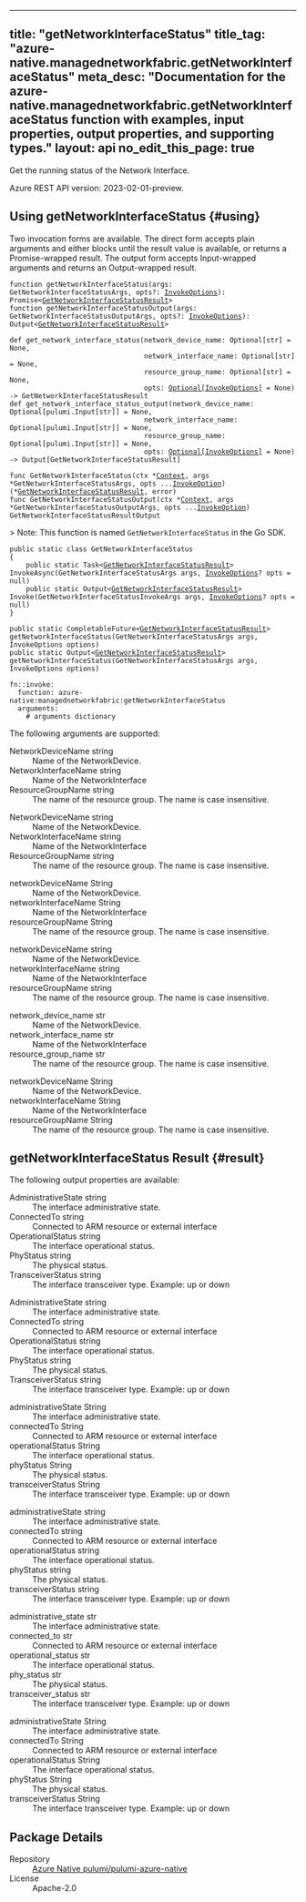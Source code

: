 
---
title: "getNetworkInterfaceStatus"
title_tag: "azure-native.managednetworkfabric.getNetworkInterfaceStatus"
meta_desc: "Documentation for the azure-native.managednetworkfabric.getNetworkInterfaceStatus function with examples, input properties, output properties, and supporting types."
layout: api
no_edit_this_page: true
---



<!-- WARNING: this file was generated by Pulumi Docs Generator. -->
<!-- Do not edit by hand unless you're certain you know what you are doing! -->

Get the running status of the Network Interface.

Azure REST API version: 2023-02-01-preview.




## Using getNetworkInterfaceStatus {#using}

Two invocation forms are available. The direct form accepts plain
arguments and either blocks until the result value is available, or
returns a Promise-wrapped result. The output form accepts
Input-wrapped arguments and returns an Output-wrapped result.

<div>
<pulumi-chooser type="language" options="csharp,go,typescript,python,yaml,java"></pulumi-chooser>
</div>


<div>
<pulumi-choosable type="language" values="javascript,typescript">
<div class="highlight"
><pre class="chroma"><code class="language-typescript" data-lang="typescript"
><span class="k">function </span>getNetworkInterfaceStatus<span class="p">(</span><span class="nx">args</span><span class="p">:</span> <span class="nx">GetNetworkInterfaceStatusArgs</span><span class="p">,</span> <span class="nx">opts</span><span class="p">?:</span> <span class="nx"><a href="/docs/reference/pkg/nodejs/pulumi/pulumi/#InvokeOptions">InvokeOptions</a></span><span class="p">): Promise&lt;<span class="nx"><a href="#result">GetNetworkInterfaceStatusResult</a></span>></span
><span class="k">
function </span>getNetworkInterfaceStatusOutput<span class="p">(</span><span class="nx">args</span><span class="p">:</span> <span class="nx">GetNetworkInterfaceStatusOutputArgs</span><span class="p">,</span> <span class="nx">opts</span><span class="p">?:</span> <span class="nx"><a href="/docs/reference/pkg/nodejs/pulumi/pulumi/#InvokeOptions">InvokeOptions</a></span><span class="p">): Output&lt;<span class="nx"><a href="#result">GetNetworkInterfaceStatusResult</a></span>></span
></code></pre></div>
</pulumi-choosable>
</div>


<div>
<pulumi-choosable type="language" values="python">
<div class="highlight"><pre class="chroma"><code class="language-python" data-lang="python"
><span class="k">def </span>get_network_interface_status<span class="p">(</span><span class="nx">network_device_name</span><span class="p">:</span> <span class="nx">Optional[str]</span> = None<span class="p">,</span>
                                 <span class="nx">network_interface_name</span><span class="p">:</span> <span class="nx">Optional[str]</span> = None<span class="p">,</span>
                                 <span class="nx">resource_group_name</span><span class="p">:</span> <span class="nx">Optional[str]</span> = None<span class="p">,</span>
                                 <span class="nx">opts</span><span class="p">:</span> <span class="nx"><a href="/docs/reference/pkg/python/pulumi/#pulumi.InvokeOptions">Optional[InvokeOptions]</a></span> = None<span class="p">) -&gt;</span> <span>GetNetworkInterfaceStatusResult</span
><span class="k">
def </span>get_network_interface_status_output<span class="p">(</span><span class="nx">network_device_name</span><span class="p">:</span> <span class="nx">Optional[pulumi.Input[str]]</span> = None<span class="p">,</span>
                                 <span class="nx">network_interface_name</span><span class="p">:</span> <span class="nx">Optional[pulumi.Input[str]]</span> = None<span class="p">,</span>
                                 <span class="nx">resource_group_name</span><span class="p">:</span> <span class="nx">Optional[pulumi.Input[str]]</span> = None<span class="p">,</span>
                                 <span class="nx">opts</span><span class="p">:</span> <span class="nx"><a href="/docs/reference/pkg/python/pulumi/#pulumi.InvokeOptions">Optional[InvokeOptions]</a></span> = None<span class="p">) -&gt;</span> <span>Output[GetNetworkInterfaceStatusResult]</span
></code></pre></div>
</pulumi-choosable>
</div>


<div>
<pulumi-choosable type="language" values="go">
<div class="highlight"><pre class="chroma"><code class="language-go" data-lang="go"
><span class="k">func </span>GetNetworkInterfaceStatus<span class="p">(</span><span class="nx">ctx</span><span class="p"> *</span><span class="nx"><a href="https://pkg.go.dev/github.com/pulumi/pulumi/sdk/v3/go/pulumi?tab=doc#Context">Context</a></span><span class="p">,</span> <span class="nx">args</span><span class="p"> *</span><span class="nx">GetNetworkInterfaceStatusArgs</span><span class="p">,</span> <span class="nx">opts</span><span class="p"> ...</span><span class="nx"><a href="https://pkg.go.dev/github.com/pulumi/pulumi/sdk/v3/go/pulumi?tab=doc#InvokeOption">InvokeOption</a></span><span class="p">) (*<span class="nx"><a href="#result">GetNetworkInterfaceStatusResult</a></span>, error)</span
><span class="k">
func </span>GetNetworkInterfaceStatusOutput<span class="p">(</span><span class="nx">ctx</span><span class="p"> *</span><span class="nx"><a href="https://pkg.go.dev/github.com/pulumi/pulumi/sdk/v3/go/pulumi?tab=doc#Context">Context</a></span><span class="p">,</span> <span class="nx">args</span><span class="p"> *</span><span class="nx">GetNetworkInterfaceStatusOutputArgs</span><span class="p">,</span> <span class="nx">opts</span><span class="p"> ...</span><span class="nx"><a href="https://pkg.go.dev/github.com/pulumi/pulumi/sdk/v3/go/pulumi?tab=doc#InvokeOption">InvokeOption</a></span><span class="p">) GetNetworkInterfaceStatusResultOutput</span
></code></pre></div>

&gt; Note: This function is named `GetNetworkInterfaceStatus` in the Go SDK.

</pulumi-choosable>
</div>


<div>
<pulumi-choosable type="language" values="csharp">
<div class="highlight"><pre class="chroma"><code class="language-csharp" data-lang="csharp"><span class="k">public static class </span><span class="nx">GetNetworkInterfaceStatus </span><span class="p">
{</span><span class="k">
    public static </span>Task&lt;<span class="nx"><a href="#result">GetNetworkInterfaceStatusResult</a></span>> <span class="p">InvokeAsync(</span><span class="nx">GetNetworkInterfaceStatusArgs</span><span class="p"> </span><span class="nx">args<span class="p">,</span> <span class="nx"><a href="/docs/reference/pkg/dotnet/Pulumi/Pulumi.InvokeOptions.html">InvokeOptions</a></span><span class="p">? </span><span class="nx">opts = null<span class="p">)</span><span class="k">
    public static </span>Output&lt;<span class="nx"><a href="#result">GetNetworkInterfaceStatusResult</a></span>> <span class="p">Invoke(</span><span class="nx">GetNetworkInterfaceStatusInvokeArgs</span><span class="p"> </span><span class="nx">args<span class="p">,</span> <span class="nx"><a href="/docs/reference/pkg/dotnet/Pulumi/Pulumi.InvokeOptions.html">InvokeOptions</a></span><span class="p">? </span><span class="nx">opts = null<span class="p">)</span><span class="p">
}</span></code></pre></div>
</pulumi-choosable>
</div>


<div>
<pulumi-choosable type="language" values="java">
<div class="highlight"><pre class="chroma"><code class="language-java" data-lang="java"><span class="k">public static CompletableFuture&lt;<span class="nx"><a href="#result">GetNetworkInterfaceStatusResult</a></span>> </span>getNetworkInterfaceStatus<span class="p">(</span><span class="nx">GetNetworkInterfaceStatusArgs</span><span class="p"> </span><span class="nx">args<span class="p">,</span> <span class="nx">InvokeOptions</span><span class="p"> </span><span class="nx">options<span class="p">)</span>
<span class="k">public static Output&lt;<span class="nx"><a href="#result">GetNetworkInterfaceStatusResult</a></span>> </span>getNetworkInterfaceStatus<span class="p">(</span><span class="nx">GetNetworkInterfaceStatusArgs</span><span class="p"> </span><span class="nx">args<span class="p">,</span> <span class="nx">InvokeOptions</span><span class="p"> </span><span class="nx">options<span class="p">)</span>
</code></pre></div>
</pulumi-choosable>
</div>


<div>
<pulumi-choosable type="language" values="yaml">
<div class="highlight"><pre class="chroma"><code class="language-yaml" data-lang="yaml"><span class="k">fn::invoke:</span>
<span class="k">&nbsp;&nbsp;function:</span> azure-native:managednetworkfabric:getNetworkInterfaceStatus
<span class="k">&nbsp;&nbsp;arguments:</span>
<span class="c">&nbsp;&nbsp;&nbsp;&nbsp;# arguments dictionary</span></code></pre></div>
</pulumi-choosable>
</div>



The following arguments are supported:


<div>
<pulumi-choosable type="language" values="csharp">
<dl class="resources-properties"><dt class="property-required property-replacement"
            title="Required">
        <span id="networkdevicename_csharp">
<a data-swiftype-name="resource-property" data-swiftype-type="text" href="#networkdevicename_csharp" style="color: inherit; text-decoration: inherit;">Network<wbr>Device<wbr>Name</a>
</span>
        <span class="property-indicator"></span>
        <span class="property-type">string</span>
    </dt>
    <dd>Name of the NetworkDevice.</dd><dt class="property-required property-replacement"
            title="Required">
        <span id="networkinterfacename_csharp">
<a data-swiftype-name="resource-property" data-swiftype-type="text" href="#networkinterfacename_csharp" style="color: inherit; text-decoration: inherit;">Network<wbr>Interface<wbr>Name</a>
</span>
        <span class="property-indicator"></span>
        <span class="property-type">string</span>
    </dt>
    <dd>Name of the NetworkInterface</dd><dt class="property-required property-replacement"
            title="Required">
        <span id="resourcegroupname_csharp">
<a data-swiftype-name="resource-property" data-swiftype-type="text" href="#resourcegroupname_csharp" style="color: inherit; text-decoration: inherit;">Resource<wbr>Group<wbr>Name</a>
</span>
        <span class="property-indicator"></span>
        <span class="property-type">string</span>
    </dt>
    <dd>The name of the resource group. The name is case insensitive.</dd></dl>
</pulumi-choosable>
</div>

<div>
<pulumi-choosable type="language" values="go">
<dl class="resources-properties"><dt class="property-required property-replacement"
            title="Required">
        <span id="networkdevicename_go">
<a data-swiftype-name="resource-property" data-swiftype-type="text" href="#networkdevicename_go" style="color: inherit; text-decoration: inherit;">Network<wbr>Device<wbr>Name</a>
</span>
        <span class="property-indicator"></span>
        <span class="property-type">string</span>
    </dt>
    <dd>Name of the NetworkDevice.</dd><dt class="property-required property-replacement"
            title="Required">
        <span id="networkinterfacename_go">
<a data-swiftype-name="resource-property" data-swiftype-type="text" href="#networkinterfacename_go" style="color: inherit; text-decoration: inherit;">Network<wbr>Interface<wbr>Name</a>
</span>
        <span class="property-indicator"></span>
        <span class="property-type">string</span>
    </dt>
    <dd>Name of the NetworkInterface</dd><dt class="property-required property-replacement"
            title="Required">
        <span id="resourcegroupname_go">
<a data-swiftype-name="resource-property" data-swiftype-type="text" href="#resourcegroupname_go" style="color: inherit; text-decoration: inherit;">Resource<wbr>Group<wbr>Name</a>
</span>
        <span class="property-indicator"></span>
        <span class="property-type">string</span>
    </dt>
    <dd>The name of the resource group. The name is case insensitive.</dd></dl>
</pulumi-choosable>
</div>

<div>
<pulumi-choosable type="language" values="java">
<dl class="resources-properties"><dt class="property-required property-replacement"
            title="Required">
        <span id="networkdevicename_java">
<a data-swiftype-name="resource-property" data-swiftype-type="text" href="#networkdevicename_java" style="color: inherit; text-decoration: inherit;">network<wbr>Device<wbr>Name</a>
</span>
        <span class="property-indicator"></span>
        <span class="property-type">String</span>
    </dt>
    <dd>Name of the NetworkDevice.</dd><dt class="property-required property-replacement"
            title="Required">
        <span id="networkinterfacename_java">
<a data-swiftype-name="resource-property" data-swiftype-type="text" href="#networkinterfacename_java" style="color: inherit; text-decoration: inherit;">network<wbr>Interface<wbr>Name</a>
</span>
        <span class="property-indicator"></span>
        <span class="property-type">String</span>
    </dt>
    <dd>Name of the NetworkInterface</dd><dt class="property-required property-replacement"
            title="Required">
        <span id="resourcegroupname_java">
<a data-swiftype-name="resource-property" data-swiftype-type="text" href="#resourcegroupname_java" style="color: inherit; text-decoration: inherit;">resource<wbr>Group<wbr>Name</a>
</span>
        <span class="property-indicator"></span>
        <span class="property-type">String</span>
    </dt>
    <dd>The name of the resource group. The name is case insensitive.</dd></dl>
</pulumi-choosable>
</div>

<div>
<pulumi-choosable type="language" values="javascript,typescript">
<dl class="resources-properties"><dt class="property-required property-replacement"
            title="Required">
        <span id="networkdevicename_nodejs">
<a data-swiftype-name="resource-property" data-swiftype-type="text" href="#networkdevicename_nodejs" style="color: inherit; text-decoration: inherit;">network<wbr>Device<wbr>Name</a>
</span>
        <span class="property-indicator"></span>
        <span class="property-type">string</span>
    </dt>
    <dd>Name of the NetworkDevice.</dd><dt class="property-required property-replacement"
            title="Required">
        <span id="networkinterfacename_nodejs">
<a data-swiftype-name="resource-property" data-swiftype-type="text" href="#networkinterfacename_nodejs" style="color: inherit; text-decoration: inherit;">network<wbr>Interface<wbr>Name</a>
</span>
        <span class="property-indicator"></span>
        <span class="property-type">string</span>
    </dt>
    <dd>Name of the NetworkInterface</dd><dt class="property-required property-replacement"
            title="Required">
        <span id="resourcegroupname_nodejs">
<a data-swiftype-name="resource-property" data-swiftype-type="text" href="#resourcegroupname_nodejs" style="color: inherit; text-decoration: inherit;">resource<wbr>Group<wbr>Name</a>
</span>
        <span class="property-indicator"></span>
        <span class="property-type">string</span>
    </dt>
    <dd>The name of the resource group. The name is case insensitive.</dd></dl>
</pulumi-choosable>
</div>

<div>
<pulumi-choosable type="language" values="python">
<dl class="resources-properties"><dt class="property-required property-replacement"
            title="Required">
        <span id="network_device_name_python">
<a data-swiftype-name="resource-property" data-swiftype-type="text" href="#network_device_name_python" style="color: inherit; text-decoration: inherit;">network_<wbr>device_<wbr>name</a>
</span>
        <span class="property-indicator"></span>
        <span class="property-type">str</span>
    </dt>
    <dd>Name of the NetworkDevice.</dd><dt class="property-required property-replacement"
            title="Required">
        <span id="network_interface_name_python">
<a data-swiftype-name="resource-property" data-swiftype-type="text" href="#network_interface_name_python" style="color: inherit; text-decoration: inherit;">network_<wbr>interface_<wbr>name</a>
</span>
        <span class="property-indicator"></span>
        <span class="property-type">str</span>
    </dt>
    <dd>Name of the NetworkInterface</dd><dt class="property-required property-replacement"
            title="Required">
        <span id="resource_group_name_python">
<a data-swiftype-name="resource-property" data-swiftype-type="text" href="#resource_group_name_python" style="color: inherit; text-decoration: inherit;">resource_<wbr>group_<wbr>name</a>
</span>
        <span class="property-indicator"></span>
        <span class="property-type">str</span>
    </dt>
    <dd>The name of the resource group. The name is case insensitive.</dd></dl>
</pulumi-choosable>
</div>

<div>
<pulumi-choosable type="language" values="yaml">
<dl class="resources-properties"><dt class="property-required property-replacement"
            title="Required">
        <span id="networkdevicename_yaml">
<a data-swiftype-name="resource-property" data-swiftype-type="text" href="#networkdevicename_yaml" style="color: inherit; text-decoration: inherit;">network<wbr>Device<wbr>Name</a>
</span>
        <span class="property-indicator"></span>
        <span class="property-type">String</span>
    </dt>
    <dd>Name of the NetworkDevice.</dd><dt class="property-required property-replacement"
            title="Required">
        <span id="networkinterfacename_yaml">
<a data-swiftype-name="resource-property" data-swiftype-type="text" href="#networkinterfacename_yaml" style="color: inherit; text-decoration: inherit;">network<wbr>Interface<wbr>Name</a>
</span>
        <span class="property-indicator"></span>
        <span class="property-type">String</span>
    </dt>
    <dd>Name of the NetworkInterface</dd><dt class="property-required property-replacement"
            title="Required">
        <span id="resourcegroupname_yaml">
<a data-swiftype-name="resource-property" data-swiftype-type="text" href="#resourcegroupname_yaml" style="color: inherit; text-decoration: inherit;">resource<wbr>Group<wbr>Name</a>
</span>
        <span class="property-indicator"></span>
        <span class="property-type">String</span>
    </dt>
    <dd>The name of the resource group. The name is case insensitive.</dd></dl>
</pulumi-choosable>
</div>




## getNetworkInterfaceStatus Result {#result}

The following output properties are available:



<div>
<pulumi-choosable type="language" values="csharp">
<dl class="resources-properties"><dt class="property-"
            title="">
        <span id="administrativestate_csharp">
<a data-swiftype-name="resource-property" data-swiftype-type="text" href="#administrativestate_csharp" style="color: inherit; text-decoration: inherit;">Administrative<wbr>State</a>
</span>
        <span class="property-indicator"></span>
        <span class="property-type">string</span>
    </dt>
    <dd>The interface administrative state.</dd><dt class="property-"
            title="">
        <span id="connectedto_csharp">
<a data-swiftype-name="resource-property" data-swiftype-type="text" href="#connectedto_csharp" style="color: inherit; text-decoration: inherit;">Connected<wbr>To</a>
</span>
        <span class="property-indicator"></span>
        <span class="property-type">string</span>
    </dt>
    <dd>Connected to ARM resource or external interface</dd><dt class="property-"
            title="">
        <span id="operationalstatus_csharp">
<a data-swiftype-name="resource-property" data-swiftype-type="text" href="#operationalstatus_csharp" style="color: inherit; text-decoration: inherit;">Operational<wbr>Status</a>
</span>
        <span class="property-indicator"></span>
        <span class="property-type">string</span>
    </dt>
    <dd>The interface operational status.</dd><dt class="property-"
            title="">
        <span id="phystatus_csharp">
<a data-swiftype-name="resource-property" data-swiftype-type="text" href="#phystatus_csharp" style="color: inherit; text-decoration: inherit;">Phy<wbr>Status</a>
</span>
        <span class="property-indicator"></span>
        <span class="property-type">string</span>
    </dt>
    <dd>The physical status.</dd><dt class="property-"
            title="">
        <span id="transceiverstatus_csharp">
<a data-swiftype-name="resource-property" data-swiftype-type="text" href="#transceiverstatus_csharp" style="color: inherit; text-decoration: inherit;">Transceiver<wbr>Status</a>
</span>
        <span class="property-indicator"></span>
        <span class="property-type">string</span>
    </dt>
    <dd>The interface transceiver type. Example: up or down</dd></dl>
</pulumi-choosable>
</div>

<div>
<pulumi-choosable type="language" values="go">
<dl class="resources-properties"><dt class="property-"
            title="">
        <span id="administrativestate_go">
<a data-swiftype-name="resource-property" data-swiftype-type="text" href="#administrativestate_go" style="color: inherit; text-decoration: inherit;">Administrative<wbr>State</a>
</span>
        <span class="property-indicator"></span>
        <span class="property-type">string</span>
    </dt>
    <dd>The interface administrative state.</dd><dt class="property-"
            title="">
        <span id="connectedto_go">
<a data-swiftype-name="resource-property" data-swiftype-type="text" href="#connectedto_go" style="color: inherit; text-decoration: inherit;">Connected<wbr>To</a>
</span>
        <span class="property-indicator"></span>
        <span class="property-type">string</span>
    </dt>
    <dd>Connected to ARM resource or external interface</dd><dt class="property-"
            title="">
        <span id="operationalstatus_go">
<a data-swiftype-name="resource-property" data-swiftype-type="text" href="#operationalstatus_go" style="color: inherit; text-decoration: inherit;">Operational<wbr>Status</a>
</span>
        <span class="property-indicator"></span>
        <span class="property-type">string</span>
    </dt>
    <dd>The interface operational status.</dd><dt class="property-"
            title="">
        <span id="phystatus_go">
<a data-swiftype-name="resource-property" data-swiftype-type="text" href="#phystatus_go" style="color: inherit; text-decoration: inherit;">Phy<wbr>Status</a>
</span>
        <span class="property-indicator"></span>
        <span class="property-type">string</span>
    </dt>
    <dd>The physical status.</dd><dt class="property-"
            title="">
        <span id="transceiverstatus_go">
<a data-swiftype-name="resource-property" data-swiftype-type="text" href="#transceiverstatus_go" style="color: inherit; text-decoration: inherit;">Transceiver<wbr>Status</a>
</span>
        <span class="property-indicator"></span>
        <span class="property-type">string</span>
    </dt>
    <dd>The interface transceiver type. Example: up or down</dd></dl>
</pulumi-choosable>
</div>

<div>
<pulumi-choosable type="language" values="java">
<dl class="resources-properties"><dt class="property-"
            title="">
        <span id="administrativestate_java">
<a data-swiftype-name="resource-property" data-swiftype-type="text" href="#administrativestate_java" style="color: inherit; text-decoration: inherit;">administrative<wbr>State</a>
</span>
        <span class="property-indicator"></span>
        <span class="property-type">String</span>
    </dt>
    <dd>The interface administrative state.</dd><dt class="property-"
            title="">
        <span id="connectedto_java">
<a data-swiftype-name="resource-property" data-swiftype-type="text" href="#connectedto_java" style="color: inherit; text-decoration: inherit;">connected<wbr>To</a>
</span>
        <span class="property-indicator"></span>
        <span class="property-type">String</span>
    </dt>
    <dd>Connected to ARM resource or external interface</dd><dt class="property-"
            title="">
        <span id="operationalstatus_java">
<a data-swiftype-name="resource-property" data-swiftype-type="text" href="#operationalstatus_java" style="color: inherit; text-decoration: inherit;">operational<wbr>Status</a>
</span>
        <span class="property-indicator"></span>
        <span class="property-type">String</span>
    </dt>
    <dd>The interface operational status.</dd><dt class="property-"
            title="">
        <span id="phystatus_java">
<a data-swiftype-name="resource-property" data-swiftype-type="text" href="#phystatus_java" style="color: inherit; text-decoration: inherit;">phy<wbr>Status</a>
</span>
        <span class="property-indicator"></span>
        <span class="property-type">String</span>
    </dt>
    <dd>The physical status.</dd><dt class="property-"
            title="">
        <span id="transceiverstatus_java">
<a data-swiftype-name="resource-property" data-swiftype-type="text" href="#transceiverstatus_java" style="color: inherit; text-decoration: inherit;">transceiver<wbr>Status</a>
</span>
        <span class="property-indicator"></span>
        <span class="property-type">String</span>
    </dt>
    <dd>The interface transceiver type. Example: up or down</dd></dl>
</pulumi-choosable>
</div>

<div>
<pulumi-choosable type="language" values="javascript,typescript">
<dl class="resources-properties"><dt class="property-"
            title="">
        <span id="administrativestate_nodejs">
<a data-swiftype-name="resource-property" data-swiftype-type="text" href="#administrativestate_nodejs" style="color: inherit; text-decoration: inherit;">administrative<wbr>State</a>
</span>
        <span class="property-indicator"></span>
        <span class="property-type">string</span>
    </dt>
    <dd>The interface administrative state.</dd><dt class="property-"
            title="">
        <span id="connectedto_nodejs">
<a data-swiftype-name="resource-property" data-swiftype-type="text" href="#connectedto_nodejs" style="color: inherit; text-decoration: inherit;">connected<wbr>To</a>
</span>
        <span class="property-indicator"></span>
        <span class="property-type">string</span>
    </dt>
    <dd>Connected to ARM resource or external interface</dd><dt class="property-"
            title="">
        <span id="operationalstatus_nodejs">
<a data-swiftype-name="resource-property" data-swiftype-type="text" href="#operationalstatus_nodejs" style="color: inherit; text-decoration: inherit;">operational<wbr>Status</a>
</span>
        <span class="property-indicator"></span>
        <span class="property-type">string</span>
    </dt>
    <dd>The interface operational status.</dd><dt class="property-"
            title="">
        <span id="phystatus_nodejs">
<a data-swiftype-name="resource-property" data-swiftype-type="text" href="#phystatus_nodejs" style="color: inherit; text-decoration: inherit;">phy<wbr>Status</a>
</span>
        <span class="property-indicator"></span>
        <span class="property-type">string</span>
    </dt>
    <dd>The physical status.</dd><dt class="property-"
            title="">
        <span id="transceiverstatus_nodejs">
<a data-swiftype-name="resource-property" data-swiftype-type="text" href="#transceiverstatus_nodejs" style="color: inherit; text-decoration: inherit;">transceiver<wbr>Status</a>
</span>
        <span class="property-indicator"></span>
        <span class="property-type">string</span>
    </dt>
    <dd>The interface transceiver type. Example: up or down</dd></dl>
</pulumi-choosable>
</div>

<div>
<pulumi-choosable type="language" values="python">
<dl class="resources-properties"><dt class="property-"
            title="">
        <span id="administrative_state_python">
<a data-swiftype-name="resource-property" data-swiftype-type="text" href="#administrative_state_python" style="color: inherit; text-decoration: inherit;">administrative_<wbr>state</a>
</span>
        <span class="property-indicator"></span>
        <span class="property-type">str</span>
    </dt>
    <dd>The interface administrative state.</dd><dt class="property-"
            title="">
        <span id="connected_to_python">
<a data-swiftype-name="resource-property" data-swiftype-type="text" href="#connected_to_python" style="color: inherit; text-decoration: inherit;">connected_<wbr>to</a>
</span>
        <span class="property-indicator"></span>
        <span class="property-type">str</span>
    </dt>
    <dd>Connected to ARM resource or external interface</dd><dt class="property-"
            title="">
        <span id="operational_status_python">
<a data-swiftype-name="resource-property" data-swiftype-type="text" href="#operational_status_python" style="color: inherit; text-decoration: inherit;">operational_<wbr>status</a>
</span>
        <span class="property-indicator"></span>
        <span class="property-type">str</span>
    </dt>
    <dd>The interface operational status.</dd><dt class="property-"
            title="">
        <span id="phy_status_python">
<a data-swiftype-name="resource-property" data-swiftype-type="text" href="#phy_status_python" style="color: inherit; text-decoration: inherit;">phy_<wbr>status</a>
</span>
        <span class="property-indicator"></span>
        <span class="property-type">str</span>
    </dt>
    <dd>The physical status.</dd><dt class="property-"
            title="">
        <span id="transceiver_status_python">
<a data-swiftype-name="resource-property" data-swiftype-type="text" href="#transceiver_status_python" style="color: inherit; text-decoration: inherit;">transceiver_<wbr>status</a>
</span>
        <span class="property-indicator"></span>
        <span class="property-type">str</span>
    </dt>
    <dd>The interface transceiver type. Example: up or down</dd></dl>
</pulumi-choosable>
</div>

<div>
<pulumi-choosable type="language" values="yaml">
<dl class="resources-properties"><dt class="property-"
            title="">
        <span id="administrativestate_yaml">
<a data-swiftype-name="resource-property" data-swiftype-type="text" href="#administrativestate_yaml" style="color: inherit; text-decoration: inherit;">administrative<wbr>State</a>
</span>
        <span class="property-indicator"></span>
        <span class="property-type">String</span>
    </dt>
    <dd>The interface administrative state.</dd><dt class="property-"
            title="">
        <span id="connectedto_yaml">
<a data-swiftype-name="resource-property" data-swiftype-type="text" href="#connectedto_yaml" style="color: inherit; text-decoration: inherit;">connected<wbr>To</a>
</span>
        <span class="property-indicator"></span>
        <span class="property-type">String</span>
    </dt>
    <dd>Connected to ARM resource or external interface</dd><dt class="property-"
            title="">
        <span id="operationalstatus_yaml">
<a data-swiftype-name="resource-property" data-swiftype-type="text" href="#operationalstatus_yaml" style="color: inherit; text-decoration: inherit;">operational<wbr>Status</a>
</span>
        <span class="property-indicator"></span>
        <span class="property-type">String</span>
    </dt>
    <dd>The interface operational status.</dd><dt class="property-"
            title="">
        <span id="phystatus_yaml">
<a data-swiftype-name="resource-property" data-swiftype-type="text" href="#phystatus_yaml" style="color: inherit; text-decoration: inherit;">phy<wbr>Status</a>
</span>
        <span class="property-indicator"></span>
        <span class="property-type">String</span>
    </dt>
    <dd>The physical status.</dd><dt class="property-"
            title="">
        <span id="transceiverstatus_yaml">
<a data-swiftype-name="resource-property" data-swiftype-type="text" href="#transceiverstatus_yaml" style="color: inherit; text-decoration: inherit;">transceiver<wbr>Status</a>
</span>
        <span class="property-indicator"></span>
        <span class="property-type">String</span>
    </dt>
    <dd>The interface transceiver type. Example: up or down</dd></dl>
</pulumi-choosable>
</div>





<h2 id="package-details">Package Details</h2>
<dl class="package-details">
	<dt>Repository</dt>
	<dd><a href="https://github.com/pulumi/pulumi-azure-native">Azure Native pulumi/pulumi-azure-native</a></dd>
	<dt>License</dt>
	<dd>Apache-2.0</dd>
</dl>

